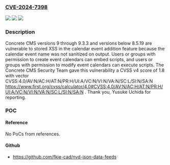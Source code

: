 ### [CVE-2024-7398](https://cve.mitre.org/cgi-bin/cvename.cgi?name=CVE-2024-7398)
![](https://img.shields.io/static/v1?label=Product&message=Concrete%20CMS&color=blue)
![](https://img.shields.io/static/v1?label=Version&message=9.0.0%3C%209.3.4%20&color=brighgreen)
![](https://img.shields.io/static/v1?label=Vulnerability&message=CWE-79%20Improper%20Neutralization%20of%20Input%20During%20Web%20Page%20Generation%20(XSS%20or%20'Cross-site%20Scripting')&color=brighgreen)

### Description

Concrete CMS versions 9 through 9.3.3 and versions below 8.5.19 are vulnerable to stored XSS in the calendar event addition feature because the calendar event name was not sanitized on output. Users or groups with permission to create event calendars can embed scripts, and users or groups with permission to modify event calendars can execute scripts. The Concrete CMS Security Team gave this vulnerability a CVSS v4 score of 1.8 with vector  CVSS:4.0/AV:N/AC:H/AT:N/PR:H/UI:A/VC:N/VI:N/VA:N/SC:L/SI:N/SA:N https://www.first.org/cvss/calculator/4.0#CVSS:4.0/AV:N/AC:H/AT:N/PR:H/UI:A/VC:N/VI:N/VA:N/SC:L/SI:N/SA:N . Thank you, Yusuke Uchida for reporting.

### POC

#### Reference
No PoCs from references.

#### Github
- https://github.com/fkie-cad/nvd-json-data-feeds

